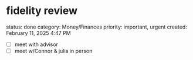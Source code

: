 # fidelity review

status: done
category: Money/Finances
priority: important, urgent
created: February 11, 2025 4:47 PM

- [ ]  meet with advisor
- [ ]  meet w/Connor & julia in person